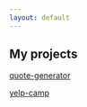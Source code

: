 ```yaml
---
layout: default
---
```


## My projects

[quote-generator](./quote-generator/) 

[yelp-camp](https://stark-springs-41502.herokuapp.com/)